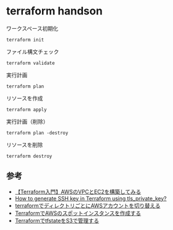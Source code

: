 # terraform handson

ワークスペース初期化
```shell
terraform init
```

ファイル構文チェック
```shell
terraform validate
```

実行計画
```shell
terraform plan
```

リソースを作成

```shell
terraform apply
```


実行計画（削除）
```shell
terraform plan -destroy
```

リソースを削除
```shell
terraform destroy
```

## 参考

- [【Terraform入門】AWSのVPCとEC2を構築してみる](https://kacfg.com/terraform-vpc-ec2/)
- [How to generate SSH key in Terraform using tls_private_key?
  ](https://jhooq.com/terraform-generate-ssh-key/)
- [terraformでディレクトリごとにAWSアカウントを切り替える](https://zenn.dev/isosa/articles/fd9a9f92b68f6c)
- [TerraformでAWSのスポットインスタンスを作成する](https://qiita.com/m-shimao/items/0832d67b6abdc22ba2f0)
- [TerraformでtfstateをS3で管理する](https://techgrowup.net/2022/04/18/terraform%E3%81%A7tfstate%E3%82%92s3%E3%81%A7%E7%AE%A1%E7%90%86%E3%81%99%E3%82%8B/)